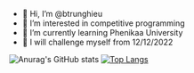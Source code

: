 - 👋 Hi, I’m @btrunghieu
- 👀 I’m interested in competitive programming
- 🌱 I’m currently learning Phenikaa University
- 💪 I will challenge myself from 12/12/2022


![Anurag's GitHub stats](https://github-readme-stats.vercel.app/api?username=btrunghieu&show_icons=true&theme=dracula)
[![Top Langs](https://github-readme-stats.vercel.app/api/top-langs/?username=btrunghieu&show_icons=true&theme=dracula)](https://github.com/anuraghazra/github-readme-stats)
